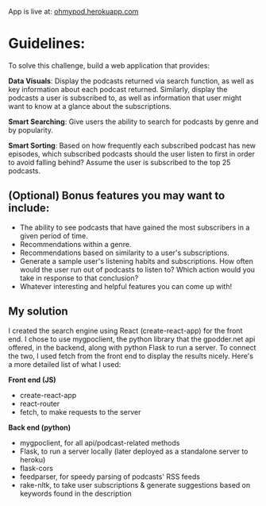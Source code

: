 App is live at: [ohmypod.herokuapp.com](https://ohmypod.herokuapp.com/)

# Guidelines:

To solve this challenge, build a web application that provides:

**Data Visuals**: Display the podcasts returned via search function, as well as key information about each podcast returned. Similarly, display the podcasts a user is subscribed to, as well as information that user might want to know at a glance about the subscriptions.

**Smart Searching**: Give users the ability to search for podcasts by genre and by popularity.

**Smart Sorting**: Based on how frequently each subscribed podcast has new episodes, which subscribed podcasts should the user listen to first in order to avoid falling behind? Assume the user is subscribed to the top 25 podcasts.


## (Optional) Bonus features you may want to include:

* The ability to see podcasts that have gained the most subscribers in a given period of time.
* Recommendations within a genre.
* Recommendations based on similarity to a user's subscriptions.
* Generate a sample user's listening habits and subscriptions. How often 
would the user run out of podcasts to listen to? Which action would you take in response to that conclusion?
* Whatever interesting and helpful features you can come up with!

## My solution

I created the search engine using React (create-react-app) for the front end. I chose to use mygpoclient, the python library that the gpodder.net api offered, in the backend, along with python Flask to run a server. To connect the two, I used fetch from the front end to display the results nicely. Here's a more detailed list of what I used:

**Front end (JS)**
* create-react-app
* react-router
* fetch, to make requests to the server

**Back end (python)**
* mygpoclient, for all api/podcast-related methods
* Flask, to run a server locally (later deployed as a standalone server to heroku)
* flask-cors
* feedparser, for speedy parsing of podcasts' RSS feeds
* rake-nltk, to take user subscriptions & generate suggestions based on keywords found in the description
